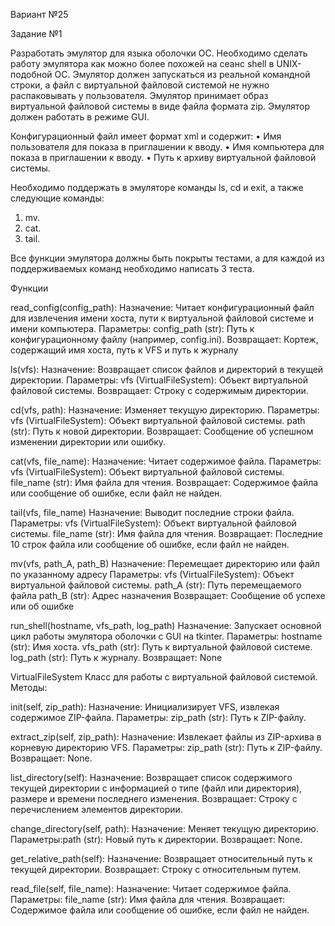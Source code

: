 Вариант №25 

Задание №1 

Разработать эмулятор для языка оболочки ОС. Необходимо сделать работу 
эмулятора как можно более похожей на сеанс shell в UNIX-подобной ОС. 
Эмулятор должен запускаться из реальной командной строки, а файл с 
виртуальной файловой системой не нужно распаковывать у пользователя. 
Эмулятор принимает образ виртуальной файловой системы в виде файла формата 
zip. Эмулятор должен работать в режиме GUI.

Конфигурационный файл имеет формат xml и содержит: 
• Имя пользователя для показа в приглашении к вводу. 
• Имя компьютера для показа в приглашении к вводу. 
• Путь к архиву виртуальной файловой системы. 

Необходимо поддержать в эмуляторе команды ls, cd и exit, а также 
следующие команды: 
1. mv. 
2. cat. 
3. tail.

Все функции эмулятора должны быть покрыты тестами, а для каждой из 
поддерживаемых команд необходимо написать 3 теста.


Функции

read_config(config_path):
Назначение: Читает конфигурационный файл для извлечения имени хоста, пути к виртуальной файловой системе и имени компьютера.
Параметры: config_path (str): Путь к конфигурационному файлу (например, config.ini).
Возвращает: Кортеж, содержащий имя хоста, путь к VFS и путь к журналу

ls(vfs):
Назначение: Возвращает список файлов и директорий в текущей директории.
Параметры: vfs (VirtualFileSystem): Объект виртуальной файловой системы.
Возвращает: Строку с содержимым директории.

cd(vfs, path):
Назначение: Изменяет текущую директорию.
Параметры: vfs (VirtualFileSystem): Объект виртуальной файловой системы.
path (str): Путь к новой директории.
Возвращает: Сообщение об успешном изменении директории или ошибку.

cat(vfs, file_name):
Назначение: Читает содержимое файла.
Параметры: vfs (VirtualFileSystem): Объект виртуальной файловой системы.
file_name (str): Имя файла для чтения.
Возвращает: Содержимое файла или сообщение об ошибке, если файл не найден.

tail(vfs, file_name)
Назначение: Выводит последние строки файла.
Параметры: vfs (VirtualFileSystem): Объект виртуальной файловой системы.
file_name (str): Имя файла для чтения.
Возвращает: Последние 10 строк файла или сообщение об ошибке, если файл не найден.

mv(vfs, path_A, path_B)
Назначение: Перемещает директорию или файл по указанному адресу
Параметры: vfs (VirtualFileSystem): Объект виртуальной файловой системы.
path_A (str): Путь перемещаемого файла
path_B (str): Адрес назначения
Возвращает: Сообщение об успехе или об ошибке

run_shell(hostname, vfs_path, log_path)
Назначение: Запускает основной цикл работы эмулятора оболочки с GUI на tkinter.
Параметры: hostname (str): Имя хоста.
vfs_path (str): Путь к виртуальной файловой системе.
log_path (str): Путь к журналу.
Возвращает: None



VirtualFileSystem
Класс для работы с виртуальной файловой системой.
Методы:

init(self, zip_path):
Назначение: Инициализирует VFS, извлекая содержимое ZIP-файла.
Параметры: zip_path (str): Путь к ZIP-файлу.

extract_zip(self, zip_path):
Назначение: Извлекает файлы из ZIP-архива в корневую директорию VFS.
Параметры: zip_path (str): Путь к ZIP-файлу.
Возвращает: None.

list_directory(self):
Назначение: Возвращает список содержимого текущей директории с информацией о типе (файл или директория), размере и времени последнего изменения.
Возвращает: Строку с перечислением элементов директории.

change_directory(self, path):
Назначение: Меняет текущую директорию.
Параметры:path (str): Новый путь к директории.
Возвращает: None.

get_relative_path(self):
Назначение: Возвращает относительный путь к текущей директории.
Возвращает: Строку с относительным путем.

read_file(self, file_name):
Назначение: Читает содержимое файла.
Параметры: file_name (str): Имя файла для чтения.
Возвращает: Содержимое файла или сообщение об ошибке, если файл не найден.





